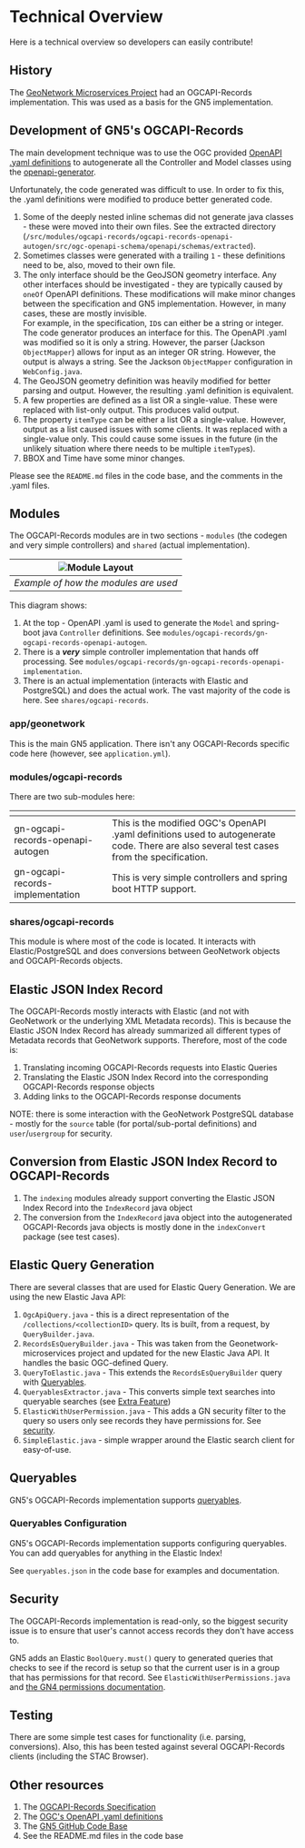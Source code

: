 # Technical Overview

Here is a technical overview so developers can easily contribute!

## History

The [GeoNetwork Microservices Project](https://github.com/geonetwork/geonetwork-microservices) had an OGCAPI-Records implementation.  This was used as a basis for the GN5 implementation.

## Development of GN5's OGCAPI-Records

The main development technique was to use the OGC provided [OpenAPI](https://www.openapis.org/) [.yaml definitions](https://github.com/opengeospatial/ogcapi-records/tree/master/core/openapi) to autogenerate all the Controller and Model classes using the [openapi-generator](https://github.com/OpenAPITools/openapi-generator).

Unfortunately, the code generated was difficult to use.  In order to fix this, the .yaml definitions were modified to produce better generated code.

1. Some of the deeply nested inline schemas did not generate java classes - these were moved into their own files.  See the extracted directory (`/src/modules/ogcapi-records/ogcapi-records-openapi-autogen/src/ogc-openapi-schema/openapi/schemas/extracted`).
2. Sometimes classes were generated with a trailing `1` - these definitions need to be, also, moved to their own file.
3. The only interface should be the GeoJSON geometry interface.  Any other interfaces should be investigated - they are typically caused by `oneOf` OpenAPI definitions.  These modifications will make minor changes between the specification and GN5 implementation.  However, in many cases, these are mostly invisible.  
    For example, in the specification, `ID`s can either be a string or integer.  The code generator produces an interface for this.  The OpenAPI .yaml was modified so it is only a string.  However, the parser (Jackson `ObjectMapper`) allows for input as an integer OR string.  However, the output is always a string.
    See the Jackson `ObjectMapper` configuration in `WebConfig.java`.
4. The GeoJSON geometry definition was heavily modified for better parsing and output.  However, the resulting .yaml definition is equivalent. 
5. A few properties are defined as a list OR a single-value.  These were replaced with list-only output.  This produces valid output.
6. The property `itemType` can be either a list OR a single-value.  However, output as a list caused issues with some clients.  It was replaced with a single-value only.  This could cause some issues in the future (in the unlikely situation where there needs to be multiple `itemType`s).
7. BBOX and Time have some minor changes.

Please see the `README.md` files in the code base, and the comments in the .yaml files.

## Modules

The OGCAPI-Records modules are in two sections - `modules` (the codegen and very simple controllers) and `shared` (actual implementation).

| ![Module Layout](files/modules.png) | 
|:--:| 
| *Example of how the modules are used* |

This diagram shows:

1. At the top - OpenAPI .yaml is used to generate the `Model` and spring-boot java `Controller` definitions.  See `modules/ogcapi-records/gn-ogcapi-records-openapi-autogen`.
2. There is a ***very*** simple controller implementation that hands off processing.  See `modules/ogcapi-records/gn-ogcapi-records-openapi-implementation`.
3. There is an actual implementation (interacts with Elastic and PostgreSQL) and does the actual work.  The vast majority of the code is here. See `shares/ogcapi-records`.

### app/geonetwork

This is the main GN5 application.  There isn't any OGCAPI-Records specific code here (however, see `application.yml`).

### modules/ogcapi-records

There are two sub-modules here:

| <!-- ---> | <!-- ---> |
|---|---|
| gn-ogcapi-records-openapi-autogen| This is the modified OGC's OpenAPI .yaml definitions used to autogenerate code.  There are also several test cases from the specification. |
| gn-ogcapi-records-implementation | This is very simple controllers and spring boot HTTP support. |

### shares/ogcapi-records

This module is where most of the code is located. It interacts with Elastic/PostgreSQL and does conversions between GeoNetwork objects and OGCAPI-Records objects. 

## Elastic JSON Index Record

The OGCAPI-Records mostly interacts with Elastic (and not with GeoNetwork or the underlying XML Metadata records).  This is because the Elastic JSON Index Record has already summarized all different types of Metadata records that GeoNetwork supports.  Therefore, most of the code is:

1. Translating incoming OGCAPI-Records requests into Elastic Queries
2. Translating the Elastic JSON Index Record into the corresponding OGCAPI-Records response objects
3. Adding links to the OGCAPI-Records response documents

NOTE: there is some interaction with the GeoNetwork PostgreSQL database - mostly for the `source` table (for portal/sub-portal definitions) and `user`/`usergroup` for security.

## Conversion from Elastic JSON Index Record to OGCAPI-Records

1. The `indexing` modules already support converting the Elastic JSON Index Record into the `IndexRecord` java object
2. The conversion from the `IndexRecord` java object into the autogenerated OGCAPI-Records java objects is mostly done in the `indexConvert` package (see test cases).

## Elastic Query Generation

There are several classes that are used for Elastic Query Generation.  We are using the new Elastic Java API:

1. `OgcApiQuery.java` - this is a direct representation of the `/collections/<collectionID>` query.  Its is built, from a request, by `QueryBuilder.java`.
2. `RecordsEsQueryBuilder.java` - This was taken from the Geonetwork-microservices project and updated for the new Elastic Java API.  It handles the basic OGC-defined Query.
3. `QueryToElastic.java` - This extends the `RecordsEsQueryBuilder` query with [Queryables](#queryables).
4. `QueryablesExtractor.java` - This converts simple text searches into queryable searches (see [Extra Feature](features.md#extra-features))
4. `ElasticWithUserPermission.java` - This adds a GN security filter to the query so users only see records they have permissions for.  See [security](#security).
5. `SimpleElastic.java` - simple wrapper around the Elastic search client for easy-of-use.

## Queryables

GN5's OGCAPI-Records implementation supports [queryables](https://portal.ogc.org/files/96288#filter-queryables).

### Queryables Configuration

GN5's OGCAPI-Records implementation supports configuring queryables.  You can add queryables for anything in the Elastic Index!

See `queryables.json` in the code base for examples and documentation.

## Security

The OGCAPI-Records implementation is read-only, so the biggest security issue is to ensure that user's cannot access records they don't have access to.

GN5 adds an Elastic `BoolQuery.must()` query to generated queries that checks to see if the record is setup so that the current user is in a group that has permissions for that record.  See `ElasticWithUserPermissions.java` and  [the GN4 permissions documentation](https://docs.geonetwork-opensource.org/4.2/user-guide/publishing/managing-privileges/#viewing).

## Testing

There are some simple test cases for functionality (i.e. parsing, conversions).
Also, this has been tested against several OGCAPI-Records clients (including the STAC Browser).

## Other resources

1. The [OGCAPI-Records Specification](https://ogcapi.ogc.org/records/#:~:text=OGC%20API%20%2D%20Records%20is%20a,resources%20(metadata)%20are%20exposed.)
2. The [OGC's OpenAPI .yaml definitions](https://github.com/opengeospatial/ogcapi-records/tree/master/core/openapi)
3. The [GN5 GitHub Code Base](https://github.com/geonetwork/geonetwork)
4. See the README.md files in the code base
